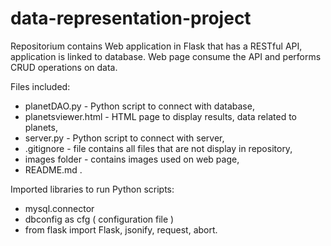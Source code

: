 # data-representation-project

Repositorium contains Web application in Flask that has a RESTful API, application is linked to database. Web page consume the API and performs CRUD operations on data.

Files included:

- planetDAO.py - Python script to connect with database,
- planetsviewer.html - HTML page to display results, data related to planets,
- server.py - Python script to connect with server,
- .gitignore - file contains all files that are not display in repository,
- images folder - contains images used on web page, 
- README.md .

Imported libraries to run Python scripts:
- mysql.connector
- dbconfig as cfg ( configuration file )
- from flask import Flask, jsonify, request, abort.


